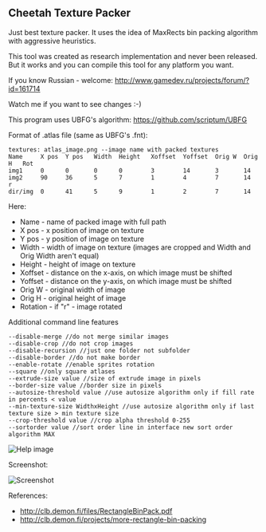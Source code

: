 Cheetah Texture Packer
------------------------------

Just best texture packer. It uses the idea of MaxRects bin packing algorithm with aggressive heuristics.

This tool was created as research implementation and never been released. But it works and you can compile this tool for any platform you want.

If you know Russian - welcome: http://www.gamedev.ru/projects/forum/?id=161714

Watch me if you want to see changes :-)

This program uses UBFG's algorithm: https://github.com/scriptum/UBFG

Format of .atlas file (same as UBFG's .fnt):

	textures: atlas_image.png --image name with packed textures
	Name     X pos  Y pos   Width  Height   Xoffset  Yoffset  Orig W  Orig H   Rot
	img1     0      0       0      0        3        14       3       14
	img2     90     36      5      7        1        4        7       14       r
	dir/img  0      41      5      9        1        2        7       14


Here:

* Name - name of packed image with full path
* X pos - x position of image on texture
* Y pos - y position of image on texture
* Width - width of image on texture (images are cropped and Width and Orig Width aren't equal)
* Height - height of image on texture
* Xoffset - distance on the x-axis, on which image must be shifted
* Yoffset - distance on the y-axis, on which image must be shifted
* Orig W - original width of image
* Orig H - original height of image
* Rotation - if "r" - image rotated

Additional command line features

```
--disable-merge //do not merge similar images
--disable-crop //do not crop images
--disable-recursion //just one folder not subfolder
--disable-border //do not make border
--enable-rotate //enable sprites rotation
--square //only square atlases
--extrude-size value //size of extrude image in pixels
--border-size value //border size in pixels
--autosize-threshold value //use autosize algorithm only if fill rate in percents < value
--min-texture-size WidthxHeight //use autosize algorithm only if last texture size > min texture size
--crop-threshold value //crop alpha threshold 0-255
--sortorder value //sort order line in interface new sort order algorithm MAX
```

![Help image](https://github.com/scriptum/UBFG/raw/master/readme.png)

Screenshot:

![Screenshot](https://github.com/scriptum/Cheetah-Texture-Packer/raw/master/screen.png)

References:

* http://clb.demon.fi/files/RectangleBinPack.pdf
* http://clb.demon.fi/projects/more-rectangle-bin-packing
